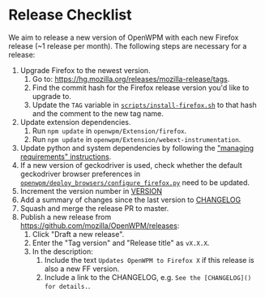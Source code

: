 # Release Checklist

We aim to release a new version of OpenWPM with each new Firefox release (~1 release per month). The following steps are necessary for a release:

1. Upgrade Firefox to the newest version.
    1. Go to: https://hg.mozilla.org/releases/mozilla-release/tags.
    2. Find the commit hash for the Firefox release version you'd like to upgrade to.
    3. Update the `TAG` variable in [`scripts/install-firefox.sh`](../scripts/install-firefox.sh#L12) to that hash and the comment to the new tag name.
2. Update extension dependencies.
    1. Run `npm update` in `openwpm/Extension/firefox`.
    2. Run `npm update` in `openwpm/Extension/webext-instrumentation`.
3. Update python and system dependencies by following the ["managing requirements" instructions](../CONTRIBUTING.md#managing-requirements).
4. If a new version of geckodriver is used, check whether the default geckodriver browser preferences in [`openwpm/deploy_browsers/configure_firefox.py`](../openwpm/deploy_browsers/configure_firefox.py#L8L65) need to be updated.
5. Increment the version number in [VERSION](../VERSION)
6. Add a summary of changes since the last version to [CHANGELOG](../CHANGELOG.md)
7. Squash and merge the release PR to master.
8. Publish a new release from https://github.com/mozilla/OpenWPM/releases:
    1. Click "Draft a new release".
    2. Enter the "Tag version" and "Release title" as `vX.X.X`.
    3. In the description:
        1. Include the text `Updates OpenWPM to Firefox X` if this release is also a new FF version.
        2. Include a link to the CHANGELOG, e.g. `See the [CHANGELOG]() for details.`.
